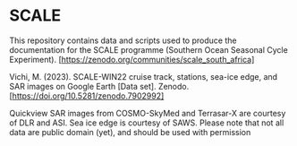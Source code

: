# SCALE
This repository contains data and scripts used to produce the documentation for the 
SCALE programme (Southern Ocean Seasonal Cycle Experiment). 
[https://zenodo.org/communities/scale_south_africa]

Vichi, M. (2023). SCALE-WIN22 cruise track, stations, sea-ice edge, and SAR images on Google Earth [Data set]. Zenodo. 
[https://doi.org/10.5281/zenodo.7902992]

Quickview SAR images from COSMO-SkyMed and Terrasar-X are courtesy of DLR and ASI. Sea ice edge is courtesy of SAWS.
Please note that not all data are public domain (yet), and should be used with permission
